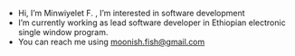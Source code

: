 - Hi, I’m Minwiyelet F. , I’m interested in software development 
- I’m currently working as lead software developer in Ethiopian electronic single window program.  
- You can reach me using moonish.fish@gmail.com 

<!---
moonish/moonish is a ✨ special ✨ repository because its `README.md` (this file) appears on your GitHub profile.
You can click the Preview link to take a look at your changes.
--->
